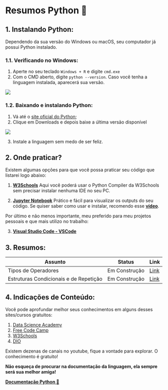 # Resumos Python 🐍

## 1. Instalando Python:
Dependendo da sua versão do Windows ou macOS, seu computador já possui Python instalado. 

### 1.1. Verificando no Windows:
1. Aperte no seu teclado ```Windows + R``` e digite ```cmd.exe```
2. Com o CMD aberto, digite ```python --version```. Caso você tenha a linguagem instalada, aparecerá sua versão.

<img src="https://raw.githubusercontent.com/gabrielms-castro/dio-python-ai-backend-developer/main/img/vers%C3%A3o-python.png">

### 1.2. Baixando e instalando Python:
1. Vá até o [site oficial do Python](https://www.python.org/);
2. Clique em Downloads e depois baixe a última versão disponível
<img src="https://raw.githubusercontent.com/gabrielms-castro/dio-python-ai-backend-developer/main/img/download-python.png">

3. Instale a linguagem sem medo de ser feliz.

## 2. Onde praticar?

Existem algumas opções para que você possa praticar seu código que listarei logo abaixo:

1. **[W3Schools](https://www.w3schools.com/python/trypython.asp?filename=demo_compiler)**
Aqui você poderá usar o Python Compiler da W3Schools sem precisar instalar nenhuma IDE no seu PC.

2. **[Jupyter Notebook](https://jupyter.org/install)**
Prático e fácil para visualizar os outputs do seu código. Se quiser saber como usar e instalar, recomendo esse **[vídeo](https://www.youtube.com/watch?v=_eK0z5QbpKA&ab_channel=HashtagPrograma%C3%A7%C3%A3o)**.

Por último e não menos importante, meu preferido para meu projetos pessoais e que mais utilizo no trabalho:

3. **[Visual Studio Code - VSCode](https://code.visualstudio.com/)**

## 3. Resumos:
|Assunto|Status|Link|
|-|-|-|
|Tipos de Operadores|Em Construção|[Link](https://github.com/gabrielms-castro/dio-python-ai-backend-developer/tree/main/python-e-estruturas-de-dados/tipos-de-operadores)|
|Estruturas Condicionais e de Repetição|Em Construção|[Link](https://github.com/gabrielms-castro/dio-python-ai-backend-developer/tree/main/python-e-estruturas-de-dados/estruturas-condicionais-e-de-repeticao)|

## 4. Indicações de Conteúdo:
Você pode aprofundar melhor seus conhecimentos em alguns desses sites/cursos gratuitos:

1. [Data Science Academy](https://www.datascienceacademy.com.br/course/fundamentos-de-linguagem-python-para-analise-de-dados-e-data-science)
2. [Free Code Camp](https://www.youtube.com/@freecodecamp)
3. [W3Schools](https://www.w3schools.com/python/default.asp)
4. [DIO](https://www.dio.me/) 

Existem dezenas de canais no youtube, fique a vontade para explorar. O conhecimento é gratuito!

**Não esqueça de procurar na documentação da linguagem, ela sempre será sua melhor amiga!**

**[Documentação Python 🐍](https://docs.python.org/pt-br/3/)**
